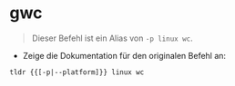 # gwc

> Dieser Befehl ist ein Alias von `-p linux wc`.

- Zeige die Dokumentation für den originalen Befehl an:

`tldr {{[-p|--platform]}} linux wc`
